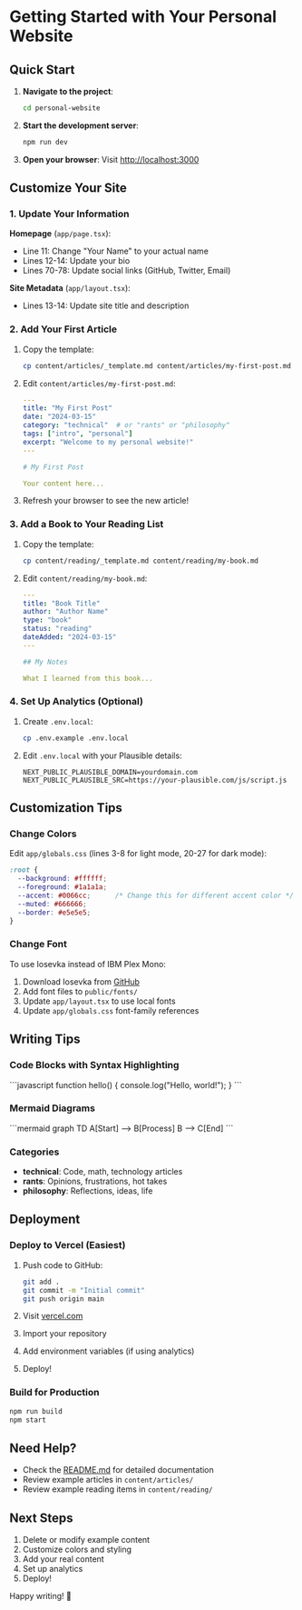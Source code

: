 # Getting Started with Your Personal Website

## Quick Start

1. **Navigate to the project**:
   ```bash
   cd personal-website
   ```

2. **Start the development server**:
   ```bash
   npm run dev
   ```

3. **Open your browser**: Visit [http://localhost:3000](http://localhost:3000)

## Customize Your Site

### 1. Update Your Information

**Homepage** (`app/page.tsx`):
- Line 11: Change "Your Name" to your actual name
- Lines 12-14: Update your bio
- Lines 70-78: Update social links (GitHub, Twitter, Email)

**Site Metadata** (`app/layout.tsx`):
- Lines 13-14: Update site title and description

### 2. Add Your First Article

1. Copy the template:
   ```bash
   cp content/articles/_template.md content/articles/my-first-post.md
   ```

2. Edit `content/articles/my-first-post.md`:
   ```yaml
   ---
   title: "My First Post"
   date: "2024-03-15"
   category: "technical"  # or "rants" or "philosophy"
   tags: ["intro", "personal"]
   excerpt: "Welcome to my personal website!"
   ---

   # My First Post

   Your content here...
   ```

3. Refresh your browser to see the new article!

### 3. Add a Book to Your Reading List

1. Copy the template:
   ```bash
   cp content/reading/_template.md content/reading/my-book.md
   ```

2. Edit `content/reading/my-book.md`:
   ```yaml
   ---
   title: "Book Title"
   author: "Author Name"
   type: "book"
   status: "reading"
   dateAdded: "2024-03-15"
   ---

   ## My Notes

   What I learned from this book...
   ```

### 4. Set Up Analytics (Optional)

1. Create `.env.local`:
   ```bash
   cp .env.example .env.local
   ```

2. Edit `.env.local` with your Plausible details:
   ```
   NEXT_PUBLIC_PLAUSIBLE_DOMAIN=yourdomain.com
   NEXT_PUBLIC_PLAUSIBLE_SRC=https://your-plausible.com/js/script.js
   ```

## Customization Tips

### Change Colors

Edit `app/globals.css` (lines 3-8 for light mode, 20-27 for dark mode):

```css
:root {
  --background: #ffffff;
  --foreground: #1a1a1a;
  --accent: #0066cc;      /* Change this for different accent color */
  --muted: #666666;
  --border: #e5e5e5;
}
```

### Change Font

To use Iosevka instead of IBM Plex Mono:

1. Download Iosevka from [GitHub](https://github.com/be5invis/Iosevka/releases)
2. Add font files to `public/fonts/`
3. Update `app/layout.tsx` to use local fonts
4. Update `app/globals.css` font-family references

## Writing Tips

### Code Blocks with Syntax Highlighting

\`\`\`javascript
function hello() {
  console.log("Hello, world!");
}
\`\`\`

### Mermaid Diagrams

\`\`\`mermaid
graph TD
    A[Start] --> B[Process]
    B --> C[End]
\`\`\`

### Categories

- **technical**: Code, math, technology articles
- **rants**: Opinions, frustrations, hot takes
- **philosophy**: Reflections, ideas, life

## Deployment

### Deploy to Vercel (Easiest)

1. Push code to GitHub:
   ```bash
   git add .
   git commit -m "Initial commit"
   git push origin main
   ```

2. Visit [vercel.com](https://vercel.com)
3. Import your repository
4. Add environment variables (if using analytics)
5. Deploy!

### Build for Production

```bash
npm run build
npm start
```

## Need Help?

- Check the [README.md](README.md) for detailed documentation
- Review example articles in `content/articles/`
- Review example reading items in `content/reading/`

## Next Steps

1. Delete or modify example content
2. Customize colors and styling
3. Add your real content
4. Set up analytics
5. Deploy!

Happy writing! 🚀
